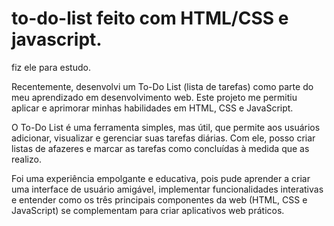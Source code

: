 # to-do-list feito com HTML/CSS e javascript.
fiz ele para estudo.

Recentemente, desenvolvi um To-Do List (lista de tarefas) como parte do meu aprendizado em desenvolvimento web. Este projeto me permitiu aplicar e aprimorar minhas habilidades em HTML, CSS e JavaScript.

O To-Do List é uma ferramenta simples, mas útil, que permite aos usuários adicionar, visualizar e gerenciar suas tarefas diárias. Com ele, posso criar listas de afazeres e marcar as tarefas como concluídas à medida que as realizo.

Foi uma experiência empolgante e educativa, pois pude aprender a criar uma interface de usuário amigável, implementar funcionalidades interativas e entender como os três principais componentes da web (HTML, CSS e JavaScript) se complementam para criar aplicativos web práticos.
